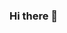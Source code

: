 ### Hi there 👋

<!--
**selimhocaoglu/selimhocaoglu** is a ✨ _special_ ✨ repository because its `README.md` (this file) appears on your GitHub profile.

Here are some ideas to get you started:
##aaaa
- 🔭 I’m currently working on ...
- 🌱 I’m currently learning ...
- 👯 I’m looking to collaborate on ...
- 🤔 I’m looking for help with ...
- 💬 Ask me about ...
- 📫 How to reach me: ...
- 😄 Pronouns: ...
- ⚡ Fun fact: ...
-->
